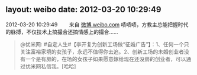 layout: weibo
date: 2012-03-20 10:29:49
---
2012-03-20 10:29:49  &nbsp;&nbsp;&nbsp;&nbsp;&nbsp;&nbsp; 来自 <a href="http://weibo.com/" rel="nofollow">微博 weibo.com</a>
啧啧啧，方教主总能把握时代的脉搏，不仅技术上搞撮合还搞情感上的撮合……
>  @优米网: #自定人生#【李开复为创新工场做“征婚广告”】：1、任何一个只关注富裕家境的女孩子，永远不值得你去追。2、创新工场的未婚创业者没有一个是有房的，在场的女孩子如果愿意嫁给现在还没房的创业者，可以通过优米网私信我。[哈哈] ​​​
